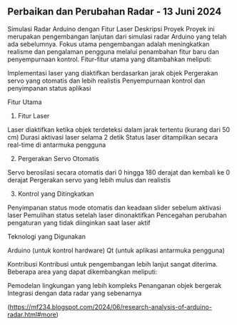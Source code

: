 ## Perbaikan dan Perubahan Radar - 13 Juni 2024
Simulasi Radar Arduino dengan Fitur Laser
Deskripsi Proyek
Proyek ini merupakan pengembangan lanjutan dari simulasi radar Arduino yang telah ada sebelumnya. Fokus utama pengembangan adalah meningkatkan realisme dan pengalaman pengguna melalui penambahan fitur baru dan penyempurnaan kontrol. Fitur-fitur utama yang ditambahkan meliputi:

Implementasi laser yang diaktifkan berdasarkan jarak objek
Pergerakan servo yang otomatis dan lebih realistis
Penyempurnaan kontrol dan penyimpanan status aplikasi

Fitur Utama
1. Fitur Laser

Laser diaktifkan ketika objek terdeteksi dalam jarak tertentu (kurang dari 50 cm)
Durasi aktivasi laser selama 2 detik
Status laser ditampilkan secara real-time di antarmuka pengguna

2. Pergerakan Servo Otomatis

Servo berosilasi secara otomatis dari 0 hingga 180 derajat dan kembali ke 0 derajat
Pergerakan servo yang lebih mulus dan realistis

3. Kontrol yang Ditingkatkan

Penyimpanan status mode otomatis dan keadaan slider sebelum aktivasi laser
Pemulihan status setelah laser dinonaktifkan
Pencegahan perubahan pengaturan yang tidak diinginkan saat laser aktif

Teknologi yang Digunakan

Arduino (untuk kontrol hardware)
Qt (untuk aplikasi antarmuka pengguna)

Kontribusi
Kontribusi untuk pengembangan lebih lanjut sangat diterima. Beberapa area yang dapat dikembangkan meliputi:

Pemodelan lingkungan yang lebih kompleks
Penanganan objek bergerak
Integrasi dengan data radar yang sebenarnya

(https://mf234.blogspot.com/2024/06/research-analysis-of-arduino-radar.html#more)
